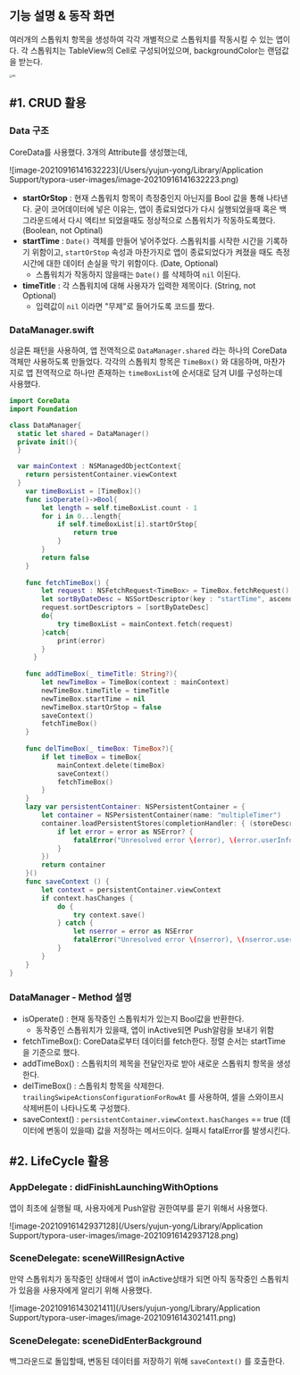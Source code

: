 

## 기능 설명 & 동작 화면



여러개의 스톱워치 항목을 생성하여 각각 개별적으로 스톱워치를 작동시킬 수 있는 앱이다. 각 스톱워치는 TableView의 Cell로 구성되어있으며, backgroundColor는 랜덤값을 받는다.





<img src="/Users/yujun-yong/Desktop/#5.gif" alt="#5" style="zoom:33%;" />









## #1. CRUD 활용



### Data 구조

CoreData를 사용했다. 3개의 Attribute를 생성했는데, 

![image-20210916141632223](/Users/yujun-yong/Library/Application Support/typora-user-images/image-20210916141632223.png)



* **startOrStop** : 현재 스톱워치 항목이 측정중인지 아닌지를 Bool 값을 통해 나타낸다. 굳이 코어데이터에 넣은 이유는, 앱이 종료되었다가 다시 실행되었을때 혹은 백그라운드에서 다시 엑티브 되었을때도 정상적으로 스톱워치가 작동하도록했다. (Boolean, not Optinal)
* **startTime** : `Date()` 객체를 만들어 넣어주었다. 스톱워치를 시작한 시간을 기록하기 위함이고, `startOrStop` 속성과 마찬가지로 앱이 종료되었다가 켜졌을 때도 측정시간에 대한 데이터 손실을 막기 위함이다. (Date, Optional)
  * 스톱워치가 작동하지 않을때는 `Date()` 를 삭제하여 `nil` 이된다.
* **timeTitle** : 각 스톱워치에 대해 사용자가 입력한 제목이다. (String, not Optional)
  * 입력값이 `nil` 이라면 "무제"로 들어가도록 코드를 짰다.



### DataManager.swift

싱글톤 패턴을 사용하여, 앱 전역적으로 `DataManager.shared` 라는 하나의 CoreData객체만 사용하도록 만들었다. 각각의 스톱워치 항목은 `TimeBox()` 와 대응하며, 마찬가지로 앱 전역적으로 하나만 존재하는 `timeBoxList`에 순서대로 담겨 UI를 구성하는데 사용했다.

```swift
import CoreData
import Foundation

class DataManager{
  static let shared = DataManager()
  private init(){
  }

  var mainContext : NSManagedObjectContext{
    return persistentContainer.viewContext
  }
    var timeBoxList = [TimeBox]()
    func isOperate()->Bool{
        let length = self.timeBoxList.count - 1
        for i in 0...length{
            if self.timeBoxList[i].startOrStop{
                return true
            }
        }
        return false
    }
    
    func fetchTimeBox() {
        let request : NSFetchRequest<TimeBox> = TimeBox.fetchRequest()
        let sortByDateDesc = NSSortDescriptor(key : "startTime", ascending : false)
        request.sortDescriptors = [sortByDateDesc]
        do{
            try timeBoxList = mainContext.fetch(request)
        }catch{
            print(error)
        }
      }
    
    func addTimeBox(_ timeTitle: String?){
        let newTimeBox = TimeBox(context : mainContext)
        newTimeBox.timeTitle = timeTitle
        newTimeBox.startTime = nil
        newTimeBox.startOrStop = false
        saveContext()
        fetchTimeBox()
    }
    
    func delTimeBox(_ timeBox: TimeBox?){
        if let timeBox = timeBox{
            mainContext.delete(timeBox)
            saveContext()
            fetchTimeBox()
        }
    }
    lazy var persistentContainer: NSPersistentContainer = {
        let container = NSPersistentContainer(name: "multipleTimer")
        container.loadPersistentStores(completionHandler: { (storeDescription, error) in
            if let error = error as NSError? {
                fatalError("Unresolved error \(error), \(error.userInfo)")
            }
        })
        return container
    }()
    func saveContext () {
        let context = persistentContainer.viewContext
        if context.hasChanges {
            do {
                try context.save()
            } catch {
                let nserror = error as NSError
                fatalError("Unresolved error \(nserror), \(nserror.userInfo)")
            }
        }
    }
}
```

### DataManager - Method 설명

* isOperate() : 현재 동작중인 스톱워치가 있는지 Bool값을 반환한다.
  * 동작중인 스톱워치가 있을때, 앱이 inActive되면 Push알람을 보내기 위함
* fetchTimeBox(): CoreData로부터 데이터를 fetch한다. 정렬 순서는 startTime을 기준으로 했다.
* addTimeBox() : 스톱워치의 제목을 전달인자로 받아 새로운 스톱워치 항목을 생성한다. 
* delTimeBox() : 스톱워치 항목을 삭제한다. `trailingSwipeActionsConfigurationForRowAt` 를 사용하여, 셀을 스와이프시 삭제버튼이 나타나도록 구성했다.
* saveContext() : `persistentContainer.viewContext.hasChanges` == true (데이터에 변동이 있을때) 값을 저정하는 메서드이다. 실패시 fatalError를 발생시킨다.







## #2. LifeCycle 활용



### AppDelegate : didFinishLaunchingWithOptions 

앱이 최초에 실행될 때, 사용자에게 Push알람 권한여부를 묻기 위해서 사용했다.

![image-20210916142937128](/Users/yujun-yong/Library/Application Support/typora-user-images/image-20210916142937128.png)



### SceneDelegate: sceneWillResignActive

만약 스톱워치가 동작중인 상태에서 앱이 inActive상태가 되면 아직 동작중인 스톱워치가 있음을 사용자에게 알리기 위해 사용했다.

![image-20210916143021411](/Users/yujun-yong/Library/Application Support/typora-user-images/image-20210916143021411.png)

### SceneDelegate: sceneDidEnterBackground

백그라운드로 돌입할때, 변동된 데이터를 저장하기 위해  `saveContext()` 를 호출한다.






